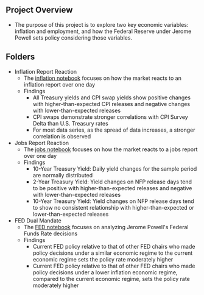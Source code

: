 ## Project Overview
- The purpose of this project is to explore two key economic variables: inflation and employment, and how the Federal Reserve under Jerome Powell sets policy considering those variables.

## Folders
- Inflation Report Reaction
    - The [inflation notebook](https://github.com/henrycosentino/macro_data_analysis/blob/main/Inflation%20Report%20Reaction/cpi_data_analysis.ipynb) focuses on how the market reacts to an inflation report over one day
    - Findings
      - All Treasury yields and CPI swap yields show positive changes with higher-than-expected CPI releases and negative changes with lower-than-expected releases
      - CPI swaps demonstrate stronger correlations with CPI Survey Delta than U.S. Treasury rates
      - For most data series, as the spread of data increases, a stronger correlation is observed
- Jobs Report Reaction
  - The [jobs notebook](https://github.com/henrycosentino/macro_data_analysis/blob/main/Jobs%20Report%20Reaction/jobs_data_analysis.ipynb) focuses on how the market reacts to a jobs report over one day
  - Findings
    - 10-Year Treasury Yield: Daily yield changes for the sample period are normally distributed
    - 2-Year Treasury Yield: Yield changes on NFP release days tend to be positive with higher-than-expected releases and negative with lower-than-expected releases
    - 10-Year Treasury Yield: Yield changes on NFP release days tend to show no consistent relationship with higher-than-expected or lower-than-expected releases
- FED Dual Mandate
  - The [FED notebook](https://github.com/henrycosentino/macro_data_analysis/blob/main/FED%20Dual%20Mandate/fed_analysis.ipynb) focuses on analyzing Jerome Powell's Federal Funds Rate decisions
  - Findings
    - Current FED policy relative to that of other FED chairs who made policy decisions under a similar economic regime to the current economic regime sets the policy rate moderately higher
    - Current FED policy relative to that of other FED chairs who made policy decisions under a lower inflation economic regime, compared to the current economic regime, sets the policy rate moderately higher




